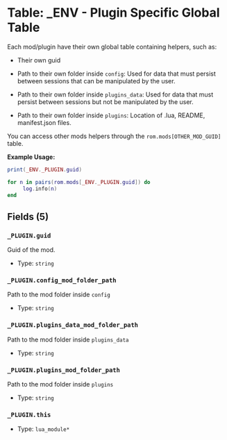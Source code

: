 # Table: _ENV - Plugin Specific Global Table

Each mod/plugin have their own global table containing helpers, such as:
- Their own guid

- Path to their own folder inside `config`: Used for data that must persist between sessions that can be manipulated by the user.

- Path to their own folder inside `plugins_data`: Used for data that must persist between sessions but not be manipulated by the user.

- Path to their own folder inside `plugins`: Location of .lua, README, manifest.json files.

You can access other mods helpers through the `rom.mods[OTHER_MOD_GUID]` table.

**Example Usage:**

```lua
print(_ENV._PLUGIN.guid)

for n in pairs(rom.mods[_ENV._PLUGIN.guid]) do
     log.info(n)
end
```

## Fields (5)

### `_PLUGIN.guid`

Guid of the mod.

- Type: `string`

### `_PLUGIN.config_mod_folder_path`

Path to the mod folder inside `config`

- Type: `string`

### `_PLUGIN.plugins_data_mod_folder_path`

Path to the mod folder inside `plugins_data`

- Type: `string`

### `_PLUGIN.plugins_mod_folder_path`

Path to the mod folder inside `plugins`

- Type: `string`

### `_PLUGIN.this`

- Type: `lua_module*`

